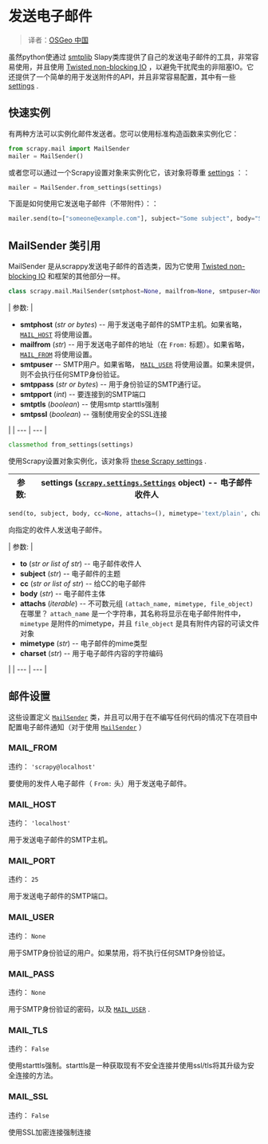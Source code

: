 # 发送电子邮件

> 译者：[OSGeo 中国](https://www.osgeo.cn/)

虽然python使通过 [smtplib](https://docs.python.org/2/library/smtplib.html) Slapy类库提供了自己的发送电子邮件的工具，非常容易使用，并且使用 [Twisted non-blocking IO](https://twistedmatrix.com/documents/current/core/howto/defer-intro.html) ，以避免干扰爬虫的非阻塞IO。它还提供了一个简单的用于发送附件的API，并且非常容易配置，其中有一些 [settings](#topics-email-settings) .

## 快速实例

有两种方法可以实例化邮件发送者。您可以使用标准构造函数来实例化它：

```py
from scrapy.mail import MailSender
mailer = MailSender()

```

或者您可以通过一个Scrapy设置对象来实例化它，该对象将尊重 [settings](#topics-email-settings) ：：

```py
mailer = MailSender.from_settings(settings)

```

下面是如何使用它发送电子邮件（不带附件）：：

```py
mailer.send(to=["someone@example.com"], subject="Some subject", body="Some body", cc=["another@example.com"])

```

## MailSender 类引用

MailSender 是从scrappy发送电子邮件的首选类，因为它使用 [Twisted non-blocking IO](https://twistedmatrix.com/documents/current/core/howto/defer-intro.html) 和框架的其他部分一样。

```py
class scrapy.mail.MailSender(smtphost=None, mailfrom=None, smtpuser=None, smtppass=None, smtpport=None)
```

| 参数: | 

*   **smtphost** (_str_ _or_ _bytes_) -- 用于发送电子邮件的SMTP主机。如果省略， [`MAIL_HOST`](#std:setting-MAIL_HOST) 将使用设置。
*   **mailfrom** (_str_) -- 用于发送电子邮件的地址（在 `From:` 标题）。如果省略， [`MAIL_FROM`](#std:setting-MAIL_FROM) 将使用设置。
*   **smtpuser** -- SMTP用户。如果省略， [`MAIL_USER`](#std:setting-MAIL_USER) 将使用设置。如果未提供，则不会执行任何SMTP身份验证。
*   **smtppass** (_str_ _or_ _bytes_) -- 用于身份验证的SMTP通行证。
*   **smtpport** (_int_) -- 要连接到的SMTP端口
*   **smtptls** (_boolean_) -- 使用smtp starttls强制
*   **smtpssl** (_boolean_) -- 强制使用安全的SSL连接

 |
| --- | --- |

```py
classmethod from_settings(settings)
```

使用Scrapy设置对象实例化，该对象将 [these Scrapy settings](#topics-email-settings) .

| 参数: | **settings** ([`scrapy.settings.Settings`](api.html#scrapy.settings.Settings "scrapy.settings.Settings") object) -- 电子邮件收件人 |
| --- | --- |

```py
send(to, subject, body, cc=None, attachs=(), mimetype='text/plain', charset=None)
```

向指定的收件人发送电子邮件。

| 参数: | 

*   **to** (_str_ _or_ _list of str_) -- 电子邮件收件人
*   **subject** (_str_) -- 电子邮件的主题
*   **cc** (_str_ _or_ _list of str_) -- 给CC的电子邮件
*   **body** (_str_) -- 电子邮件主体
*   **attachs** (_iterable_) -- 不可数元组 `(attach_name, mimetype, file_object)` 在哪里？ `attach_name` 是一个字符串，其名称将显示在电子邮件附件中， `mimetype` 是附件的mimetype，并且 `file_object` 是具有附件内容的可读文件对象
*   **mimetype** (_str_) -- 电子邮件的mime类型
*   **charset** (_str_) -- 用于电子邮件内容的字符编码

 |
| --- | --- |

## 邮件设置

这些设置定义 [`MailSender`](#scrapy.mail.MailSender "scrapy.mail.MailSender") 类，并且可以用于在不编写任何代码的情况下在项目中配置电子邮件通知（对于使用 [`MailSender`](#scrapy.mail.MailSender "scrapy.mail.MailSender") ）

### MAIL_FROM

违约： `'scrapy@localhost'`

要使用的发件人电子邮件（ `From:` 头）用于发送电子邮件。

### MAIL_HOST

违约： `'localhost'`

用于发送电子邮件的SMTP主机。

### MAIL_PORT

违约： `25`

用于发送电子邮件的SMTP端口。

### MAIL_USER

违约： `None`

用于SMTP身份验证的用户。如果禁用，将不执行任何SMTP身份验证。

### MAIL_PASS

违约： `None`

用于SMTP身份验证的密码，以及 [`MAIL_USER`](#std:setting-MAIL_USER) .

### MAIL_TLS

违约： `False`

使用starttls强制。starttls是一种获取现有不安全连接并使用ssl/tls将其升级为安全连接的方法。

### MAIL_SSL

违约： `False`

使用SSL加密连接强制连接